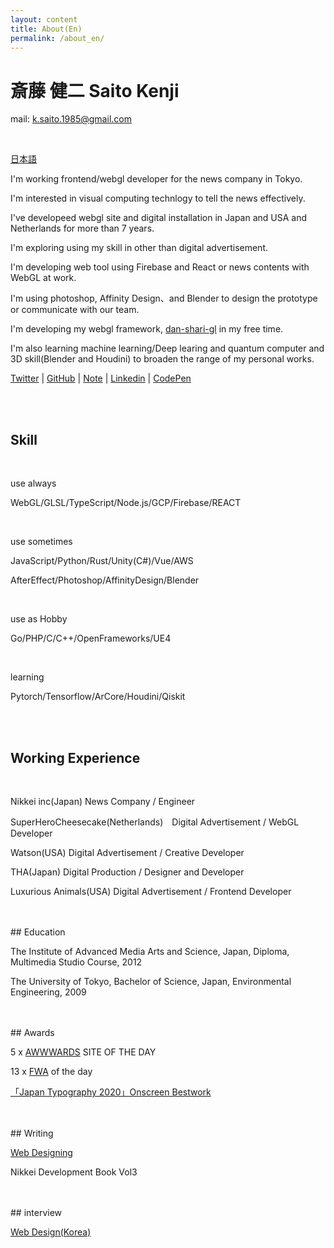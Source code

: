 ```yaml
---
layout: content
title: About(En)
permalink: /about_en/
---
```



<h1 class="about-h1">斎藤 健二 Saito Kenji</h1>

mail: k.saito.1985@gmail.com

<br>

[日本語](/about)

I'm working frontend/webgl developer for the news company in Tokyo.

I'm interested in visual computing technlogy to tell the news effectively.

I've developeed webgl site and digital installation in Japan and USA and Netherlands for more than 7 years.

I'm exploring using my skill in other than digital advertisement.

I'm developing web tool using Firebase and React or news contents with WebGL at work.

I'm using photoshop, Affinity Design、and Blender to design the prototype or communicate with our team.

I'm developing my webgl framework, [dan-shari-gl](https://github.com/kenjiSpecial/dan-shari-gl) in my free time.

I'm also learning machine learning/Deep learing and quantum computer and 3D skill(Blender and Houdini) to broaden the range of my personal works.


[Twitter](https://twitter.com/kenji_special)
 | [GitHub](https://github.com/kenjiSpecial)
 | [Note](https://note.com/kenji_special)
 | [Linkedin](https://www.linkedin.com/in/kenji-saito-5a327340)
 | [CodePen](http://codepen.io/kenjiSpecial/)

<br>
<br>
<h2>Skill</h2>
<br>

use always

WebGL/GLSL/TypeScript/Node.js/GCP/Firebase/REACT

<br>

use sometimes

JavaScript/Python/Rust/Unity(C#)/Vue/AWS

AfterEffect/Photoshop/AffinityDesign/Blender

<br>

use as Hobby

Go/PHP/C/C++/OpenFrameworks/UE4

<br>

learning

Pytorch/Tensorflow/ArCore/Houdini/Qiskit


<br>
<br>

## Working Experience
<br>

Nikkei inc(Japan) News Company / Engineer

SuperHeroCheesecake(Netherlands)　Digital Advertisement / WebGL Developer

Watson(USA) Digital Advertisement / Creative Developer

THA(Japan) Digital Production / Designer and Developer

Luxurious Animals(USA) Digital Advertisement / Frontend Developer


<br>
<br>
## Education
<br>

The Institute of Advanced Media Arts and Science, Japan, Diploma, Multimedia Studio Course, 2012


The University of Tokyo, Bachelor of Science, Japan, Environmental Engineering, 2009


<br>
<br>
## Awards
<br>

5 x [AWWWARDS](https://www.awwwards.com/) SITE OF THE DAY

13 x [FWA](https://thefwa.com/) of the day

[「Japan Typography 2020」Onscreen Bestwork](https://www.nikkei.com/article/DGXMZO52016060R11C19A1000000/)

<br>
<br>
## Writing
<br>

[Web Designing](https://book.mynavi.jp/wdonline/)

Nikkei Development Book Vol3

<br>
<br>
## interview
<br>

[Web Design(Korea)](http://kenjispecial.github.io/2015/09/magazine)

